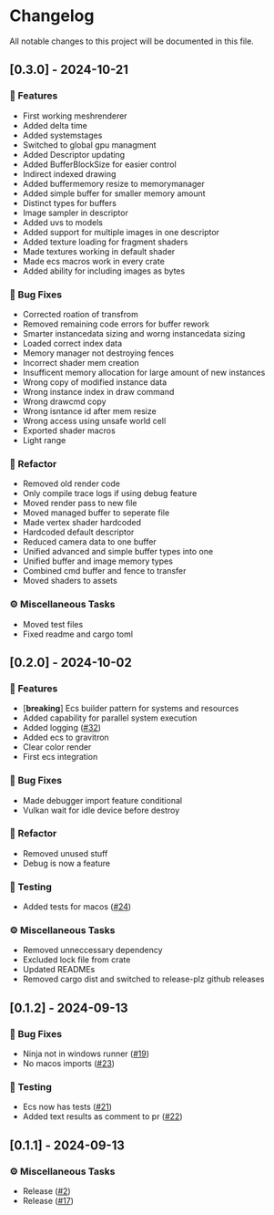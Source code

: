 # Changelog

All notable changes to this project will be documented in this file.

## [0.3.0] - 2024-10-21

### 🚀 Features

- First working meshrenderer
- Added delta time
- Added systemstages
- Switched to global gpu managment
- Added Descriptor updating
- Added BufferBlockSize for easier control
- Indirect indexed drawing
- Added buffermemory resize to memorymanager
- Added simple buffer for smaller memory amount
- Distinct types for buffers
- Image sampler in descriptor
- Added uvs to models
- Added support for multiple images in one descriptor
- Added texture loading for fragment shaders
- Made textures working in default shader
- Made ecs macros work in every crate
- Added ability for including images as bytes

### 🐛 Bug Fixes

- Corrected roation of transfrom
- Removed remaining code errors for buffer rework
- Smarter instancedata sizing and worng instancedata sizing
- Loaded correct index data
- Memory manager not destroying fences
- Incorrect shader mem creation
- Insufficent memory allocation for large amount of new instances
- Wrong copy of modified instance data
- Wrong instance index in draw command
- Wrong drawcmd copy
- Wrong isntance id after mem resize
- Wrong access using unsafe world cell
- Exported shader macros
- Light range

### 🚜 Refactor

- Removed old render code
- Only compile trace logs if using debug feature
- Moved render pass to new file
- Moved managed buffer to seperate file
- Made vertex shader hardcoded
- Hardcoded default descriptor
- Reduced camera data to one buffer
- Unified advanced and simple buffer types into one
- Unified buffer and image memory types
- Combined cmd buffer and fence to transfer
- Moved shaders to assets

### ⚙️ Miscellaneous Tasks

- Moved test files
- Fixed readme and cargo toml


## [0.2.0] - 2024-10-02

### 🚀 Features

- [**breaking**] Ecs builder pattern for systems and resources
- Added capability for parallel system execution
- Added logging ([#32](https://github.com/Profiidev/gravitron/pull/32))
- Added ecs to gravitron
- Clear color render
- First ecs integration

### 🐛 Bug Fixes

- Made debugger import feature conditional
- Vulkan wait for idle device before destroy

### 🚜 Refactor

- Removed unused stuff
- Debug is now a feature

### 🧪 Testing

- Added tests for macos ([#24](https://github.com/Profiidev/gravitron/pull/24))

### ⚙️ Miscellaneous Tasks

- Removed unneccessary dependency
- Excluded lock file from crate
- Updated READMEs
- Removed cargo dist and switched to release-plz github releases


## [0.1.2] - 2024-09-13

### 🐛 Bug Fixes

- Ninja not in windows runner ([#19](https://github.com/Profiidev/gravitron/pull/19))
- No macos imports ([#23](https://github.com/Profiidev/gravitron/pull/23))

### 🧪 Testing

- Ecs now has tests ([#21](https://github.com/Profiidev/gravitron/pull/21))
- Added text results as comment to pr ([#22](https://github.com/Profiidev/gravitron/pull/22))


## [0.1.1] - 2024-09-13

### ⚙️ Miscellaneous Tasks

- Release ([#2](https://github.com/Profiidev/gravitron/pull/2))
- Release ([#17](https://github.com/Profiidev/gravitron/pull/17))


